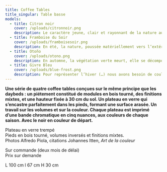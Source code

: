 ```yaml
---
title: Coffee Tables
title_singular: Table basse
models:
  - title: Citron noir
    cover: /uploads/citronnoir.png
    description: Le caractère jeune, clair et rayonnant de la nature au printemps est exprimé par des couleurs lumineuses. Le jaune est la couleur la plus proche du blanc, et le jaune-vert constitue une gradation par rapport au jaune.
  - title: Framboise du Soir
    cover: /uploads/framboisesoir.png
    description: En été, la nature, poussée matériellement vers l’extérieur et gonflée de formes et de couleurs, atteint une densité et une plénitude maximales. Les couleurs chaudes, denses et vivantes (…) traduisent les impressions colorées de l’été.
  - title: Otoño
    cover: /uploads/otono.png
    description: En automne, la végétation verte meurt, elle se décompose et se pare de couleurs brunes et violettes. Le rouge-orangé est dense et opaque. Il rayonne chaudement rempli de sa propre lumière. Lorsqu’il passe au rouge-orangé, le rouge augmente son caractère chaud et devient feu ardent.
  - title: Givre Bleu
    cover: /uploads/blue-frost.png
    description: Pour représenter l’hiver (…) nous avons besoin de couleurs intériorisantes, froides et rayonnantes vers l’intérieur, transparentes et spiritualisantes.
---
```


**Une série de quatre coffee tables conçues sur le même principe que les daybeds : un piétement constitué de modules en bois tourné, des finitions mixtes, et une hauteur fixée à 30 cm du sol. Un plateau en verre qui s’encastre parfaitement dans les pieds, formant une surface arasée. Un travail sur les volumes et sur la couleur. Chaque plateau est imprimé d’une bande chromatique en cinq nuances, aux couleurs de chaque saison. Avec le noir en couleur de départ.**

Plateau en verre trempé  
Pieds en bois tourné, volumes inversés et finitions mixtes.  
Photos Alfredo Piola, citations Johannes Itten, *Art de la couleur*

Sur commande (deux mois de délai)  
Prix sur demande

L 100 cm l 67 cm H 30 cm